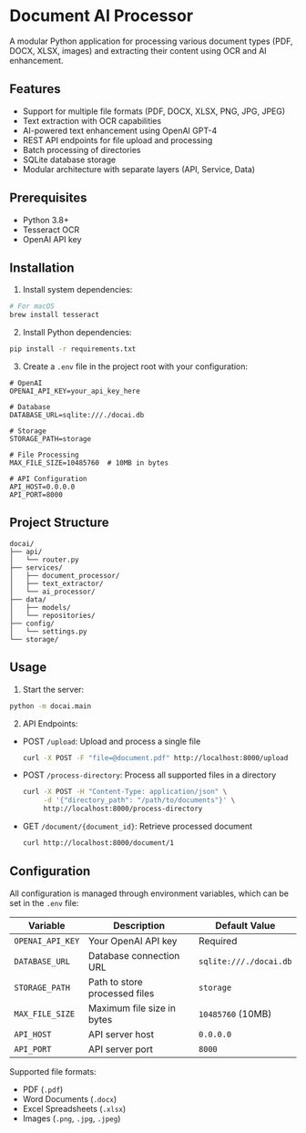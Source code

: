 # Document AI Processor

A modular Python application for processing various document types (PDF, DOCX, XLSX, images) and extracting their content using OCR and AI enhancement.

## Features

- Support for multiple file formats (PDF, DOCX, XLSX, PNG, JPG, JPEG)
- Text extraction with OCR capabilities
- AI-powered text enhancement using OpenAI GPT-4
- REST API endpoints for file upload and processing
- Batch processing of directories
- SQLite database storage
- Modular architecture with separate layers (API, Service, Data)

## Prerequisites

- Python 3.8+
- Tesseract OCR
- OpenAI API key

## Installation

1. Install system dependencies:
```bash
# For macOS
brew install tesseract
```

2. Install Python dependencies:
```bash
pip install -r requirements.txt
```

3. Create a `.env` file in the project root with your configuration:
```env
# OpenAI
OPENAI_API_KEY=your_api_key_here

# Database
DATABASE_URL=sqlite:///./docai.db

# Storage
STORAGE_PATH=storage

# File Processing
MAX_FILE_SIZE=10485760  # 10MB in bytes

# API Configuration
API_HOST=0.0.0.0
API_PORT=8000
```

## Project Structure

```
docai/
├── api/
│   └── router.py
├── services/
│   ├── document_processor/
│   ├── text_extractor/
│   └── ai_processor/
├── data/
│   ├── models/
│   └── repositories/
├── config/
│   └── settings.py
└── storage/
```

## Usage

1. Start the server:
```bash
python -m docai.main
```

2. API Endpoints:

- POST `/upload`: Upload and process a single file
  ```bash
  curl -X POST -F "file=@document.pdf" http://localhost:8000/upload
  ```

- POST `/process-directory`: Process all supported files in a directory
  ```bash
  curl -X POST -H "Content-Type: application/json" \
       -d '{"directory_path": "/path/to/documents"}' \
       http://localhost:8000/process-directory
  ```

- GET `/document/{document_id}`: Retrieve processed document
  ```bash
  curl http://localhost:8000/document/1
  ```

## Configuration

All configuration is managed through environment variables, which can be set in the `.env` file:

| Variable | Description | Default Value |
|----------|-------------|---------------|
| `OPENAI_API_KEY` | Your OpenAI API key | Required |
| `DATABASE_URL` | Database connection URL | `sqlite:///./docai.db` |
| `STORAGE_PATH` | Path to store processed files | `storage` |
| `MAX_FILE_SIZE` | Maximum file size in bytes | `10485760` (10MB) |
| `API_HOST` | API server host | `0.0.0.0` |
| `API_PORT` | API server port | `8000` |

Supported file formats:
- PDF (`.pdf`)
- Word Documents (`.docx`)
- Excel Spreadsheets (`.xlsx`)
- Images (`.png`, `.jpg`, `.jpeg`)
